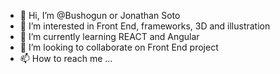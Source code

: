 - 👋 Hi, I’m @Bushogun or Jonathan Soto
- 👀 I’m interested in Front End, frameworks, 3D and illustration
- 🌱 I’m currently learning REACT and Angular
- 💞️ I’m looking to collaborate on Front End project
- 📫 How to reach me ...

<!---
Bushogun/Bushogun is a ✨ special ✨ repository because its `README.md` (this file) appears on your GitHub profile.
You can click the Preview link to take a look at your changes.
--->
